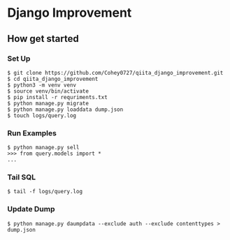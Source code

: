 # Django Improvement
## How get started

### Set Up

```shell script
$ git clone https://github.com/Cohey0727/qiita_django_improvement.git
$ cd qiita_django_improvement
$ python3 -m venv venv
$ source venv/bin/activate
$ pip install -r requriments.txt
$ python manage.py migrate
$ python manage.py loaddata dump.json
$ touch logs/query.log
```

### Run Examples

```shell script
$ python manage.py sell
>>> from query.models import *
...
```

### Tail SQL

```shell script
$ tail -f logs/query.log
```

### Update Dump
```shell script
$ python manage.py daumpdata --exclude auth --exclude contenttypes > dump.json
```
